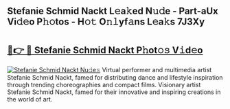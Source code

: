 ## Stefanie Schmid Nackt L𝚎a𝚔ed N𝚞𝚍e - Part-aUx Vi𝚍𝚎o P𝚑𝚘tos - H𝚘𝚝 O𝚗𝚕yf𝚊ns L𝚎a𝚔s 7J3Xy

# <h2><a href="http://kf6um2.oniu.top/?m=Stefanie+Schmid+Nackt">🔗👉 🔴 Stefanie Schmid Nackt P𝚑ot𝚘𝚜 V𝚒d𝚎o</a></h2>

[![Stefanie Schmid Nackt Nu𝚍e𝚜](https://i.imgur.com/0qMVB7G.gif)](http://kf6um2.oniu.top/?m=Stefanie+Schmid+Nackt)
Virtual performer and multimedia artist Stefanie Schmid Nackt, famed for distributing dance and lifestyle inspiration through trending choreographies and compact films. Visionary artist Stefanie Schmid Nackt, famed for their innovative and inspiring creations in the world of art.  
